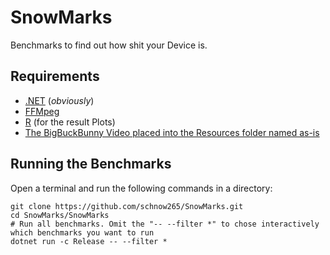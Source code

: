 # SnowMarks

Benchmarks to find out how shit your Device is.

## Requirements

- [.NET](https://dot.net) (*obviously*)
- [FFMpeg](https://ffmpeg.org)
- [R](https://r-project.org) (for the result Plots)
- [The BigBuckBunny Video placed into the Resources folder named as-is](https://download.blender.org/demo/movies/BBB/bbb_sunflower_2160p_60fps_normal.mp4.zip)

## Running the Benchmarks

Open a terminal and run the following commands in a directory:

```shell
git clone https://github.com/schnow265/SnowMarks.git
cd SnowMarks/SnowMarks
# Run all benchmarks. Omit the "-- --filter *" to chose interactively which benchmarks you want to run
dotnet run -c Release -- --filter *
```